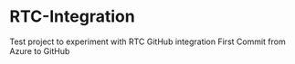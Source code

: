 # RTC-Integration
Test project to experiment with RTC GitHub integration
First Commit from Azure to GitHub